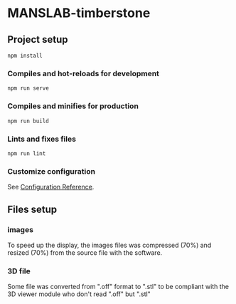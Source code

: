 # MANSLAB-timberstone

## Project setup

```
npm install
```

### Compiles and hot-reloads for development

```
npm run serve
```

### Compiles and minifies for production

```
npm run build
```

### Lints and fixes files

```
npm run lint
```

### Customize configuration

See [Configuration Reference](https://cli.vuejs.org/config/).

## Files setup

### images

To speed up the display, the images files was compressed (70%) and resized (70%) from the source file with the software.

### 3D file

Some file was converted from ".off" format to ".stl" to be compliant with the 3D viewer module who don't read ".off" but ".stl"
